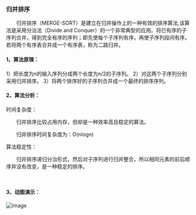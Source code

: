 ### 归并排序
&emsp;&emsp;归并排序（MERGE-SORT）是建立在归并操作上的一种有效的排序算法,该算法是采用分治法（Divide and Conquer）的一个非常典型的应用。将已有序的子序列合并，得到完全有序的序列；即先使每个子序列有序，再使子序列段间有序。若将两个有序表合并成一个有序表，称为二路归并。

#### 1、算法原理：
1）把长度为n的输入序列分成两个长度为n/2的子序列。
2）对这两个子序列分别采用归并排序。
3）将两个排序好的子序列合并成一个最终的排序序列。

#### 2、算法分析：
时间复杂度：

&emsp;&emsp;归并排序比较占用内存，但却是一种效率高且稳定的算法。

&emsp;&emsp;归并排序时间复杂度为：O(nlogn)

算法稳定性：

&emsp;&emsp;归并排序递归分治形式，然后对子序列进行归并整合，所以相同元素的前后顺序并没有改变，是一种稳定的排序。

&emsp;&emsp;

#### 3、动图演示：
![image](https://github.com/SKY-JING/merlion/blob/master/doc/imgs/merge/merge.gif?raw=true)